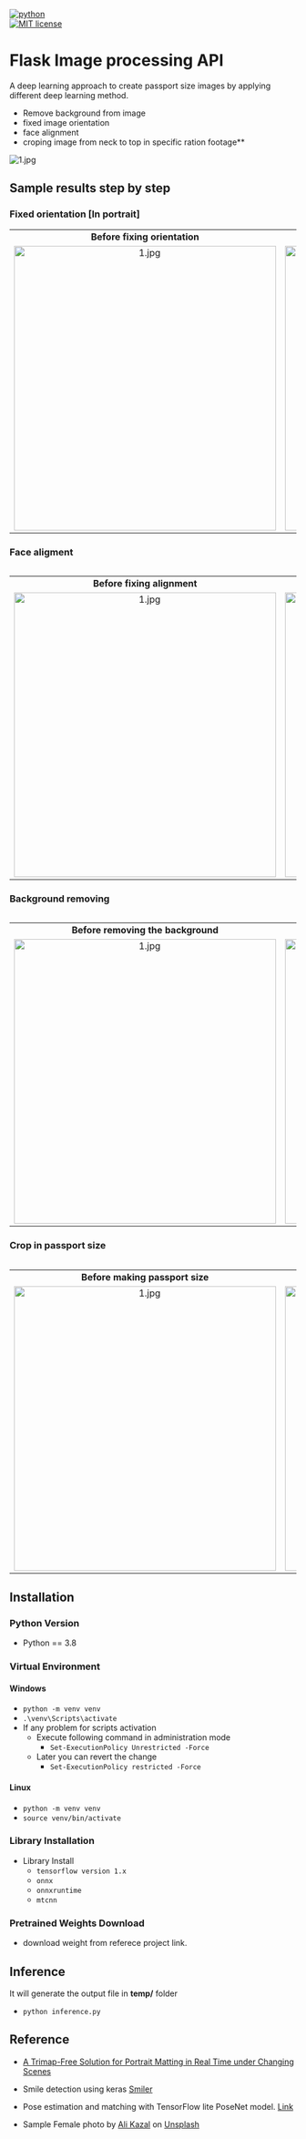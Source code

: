 <p align="left">
    <a href="https://www.python.org/">
        <img src="https://ForTheBadge.com/images/badges/made-with-python.svg"
            alt="python"></a> &nbsp;
    <br />
    <a href="https://opensource.org/licenses/MIT">
        <img src="https://img.shields.io/badge/License-MIT-brightgreen.svg?style=flat-square"
            alt="MIT license"></a> &nbsp;
</p>

# Flask Image processing API

A deep learning approach to create passport size images by applying different deep learning method.

- Remove background from image
- fixed image orientation
- face alignment
- croping image from neck to top in specific ration
 footage**
 
 <img src="images/app.png" alt="1.jpg" />

## Sample results step by step

### Fixed orientation [In portrait]

<table>
<tr align="center">
<td><b>Before fixing orientation</b></td>
<td><b>After making in portrait</b></td>
</tr>
<tr align="center">
<td><img src="images/2.png" alt="1.jpg" width="460" height="500"/></td>
<td><img src="images/1.jpg" alt="test.png" width="460" height="500"/></td>
</tr>
<table>

### Face aligment

<table>
<tr align="center">
<td><b>Before fixing alignment</b></td>
<td><b>After fixing alignment</b></td>
</tr>
<tr align="center">
<td><img src="images/1.jpg" alt="1.jpg" width="460" height="500"/></td>
<td><img src="images/align.jpg" alt="test.png" width="460" height="500"/></td>
</tr>
<table>



### Background removing
<table>
<tr align="center">
<td><b>Before removing the background</b></td>
<td><b>After removing the background</b></td>
</tr>
<tr align="center">
<td><img src="images/1.jpg" alt="1.jpg" width="460" height="500"/></td>
<td><img src="images/test.png" alt="test.png" width="460" height="500"/></td>
</tr>
<table>

### Crop in passport size
<table>
<tr align="center">
<td><b>Before making passport size</b></td>
<td><b>After making passport size</b></td>
</tr>
<tr align="center">
<td><img src="images/test.png" alt="1.jpg" width="460" height="500"/></td>
<td><img src="images/crop.jpg" alt="test.png" width="460" height="500"/></td>
</tr>
<table>



## Installation

### Python Version

- Python == 3.8

### Virtual Environment

#### Windows

- `python -m venv venv`
- `.\venv\Scripts\activate`
- If any problem for scripts activation
  - Execute following command in administration mode
    - `Set-ExecutionPolicy Unrestricted -Force`
  - Later you can revert the change
    - `Set-ExecutionPolicy restricted -Force`

#### Linux

- `python -m venv venv`
- `source venv/bin/activate`

### Library Installation

- Library Install
  - `tensorflow version 1.x`
  - `onnx`
  - `onnxruntime`
  - `mtcnn`

### Pretrained Weights Download
- download weight from referece project link.


## Inference


It will generate the output file in **temp/** folder

- `python inference.py ` 


## Reference

- [A Trimap-Free Solution for Portrait Matting in Real Time under Changing Scenes](https://github.com/ZHKKKe/MODNet)

- Smile detection using keras [Smiler](https://github.com/sarvasvkulpati/Smiler)

- Pose estimation and matching with TensorFlow lite PoseNet model. [Link](https://medium.com/roonyx/pose-estimation-and-matching-with-tensorflow-lite-posenet-model-ea2e9249abbd)

- Sample Female photo by <span><a href="https://unsplash.com/@lureofadventure">Ali Kazal</a> on <a href="https://unsplash.com/photos/mpPfqvh04Fc">Unsplash</a></span>
